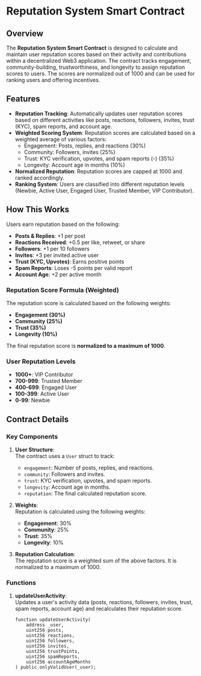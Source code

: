 # Reputation System Smart Contract

## Overview

The **Reputation System Smart Contract** is designed to calculate and maintain user reputation scores based on their activity and contributions within a decentralized Web3 application. The contract tracks engagement, community-building, trustworthiness, and longevity to assign reputation scores to users. The scores are normalized out of 1000 and can be used for ranking users and offering incentives.

## Features

- **Reputation Tracking**: Automatically updates user reputation scores based on different activities like posts, reactions, followers, invites, trust (KYC), spam reports, and account age.
- **Weighted Scoring System**: Reputation scores are calculated based on a weighted average of various factors:
  - Engagement: Posts, replies, and reactions (30%)
  - Community: Followers, invites (25%)
  - Trust: KYC verification, upvotes, and spam reports (-) (35%)
  - Longevity: Account age in months (10%)
- **Normalized Reputation**: Reputation scores are capped at 1000 and ranked accordingly.
- **Ranking System**: Users are classified into different reputation levels (Newbie, Active User, Engaged User, Trusted Member, VIP Contributor).

## How This Works

Users earn reputation based on the following:

- **Posts & Replies**: +1 per post
- **Reactions Received**: +0.5 per like, retweet, or share
- **Followers**: +1 per 10 followers
- **Invites**: +3 per invited active user
- **Trust (KYC, Upvotes)**: Earns positive points
- **Spam Reports**: Loses -5 points per valid report
- **Account Age**: +2 per active month

### Reputation Score Formula (Weighted)

The reputation score is calculated based on the following weights:

- **Engagement (30%)**
- **Community (25%)**
- **Trust (35%)**
- **Longevity (10%)**

The final reputation score is **normalized to a maximum of 1000**.

### User Reputation Levels

- **1000+**: VIP Contributor
- **700-999**: Trusted Member
- **400-699**: Engaged User
- **100-399**: Active User
- **0-99**: Newbie

## Contract Details

### Key Components

1. **User Structure**:  
   The contract uses a `User` struct to track:
   - `engagement`: Number of posts, replies, and reactions.
   - `community`: Followers and invites.
   - `trust`: KYC verification, upvotes, and spam reports.
   - `longevity`: Account age in months.
   - `reputation`: The final calculated reputation score.

2. **Weights**:  
   Reputation is calculated using the following weights:
   - **Engagement**: 30%
   - **Community**: 25%
   - **Trust**: 35%
   - **Longevity**: 10%

3. **Reputation Calculation**:  
   The reputation score is a weighted sum of the above factors. It is normalized to a maximum of 1000.

### Functions

1. **updateUserActivity**:  
   Updates a user's activity data (posts, reactions, followers, invites, trust, spam reports, account age) and recalculates their reputation score.

   ```solidity
   function updateUserActivity(
       address _user,
       uint256 posts,
       uint256 reactions,
       uint256 followers,
       uint256 invites,
       uint256 trustPoints,
       uint256 spamReports,
       uint256 accountAgeMonths
   ) public onlyValidUser(_user);
